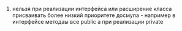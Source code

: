 1. нельзя при реализации интерфейса или расширение класса присваивать более низкий приоритете досмупа  - например в интерфейсе методаы все public а при реализации private 